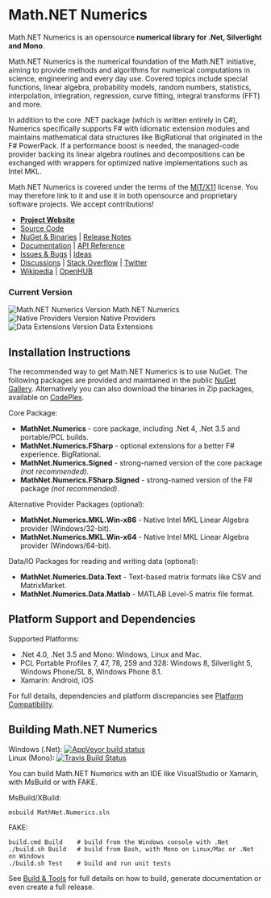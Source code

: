 Math.NET Numerics
=================

Math.NET Numerics is an opensource **numerical library for .Net, Silverlight and Mono**.

Math.NET Numerics is the numerical foundation of the Math.NET initiative, aiming to provide methods and algorithms for numerical computations in science, engineering and every day use. Covered topics include special functions, linear algebra, probability models, random numbers, statistics, interpolation, integration, regression, curve fitting, integral transforms (FFT) and more.

In addition to the core .NET package (which is written entirely in C#), Numerics specifically supports F# with idiomatic extension modules and maintains mathematical data structures like BigRational that originated in the F# PowerPack. If a performance boost is needed, the managed-code provider backing its linear algebra routines and decompositions can be exchanged with wrappers for optimized native implementations such as Intel MKL.

Math.NET Numerics is covered under the terms of the [MIT/X11](LICENSE.md) license. You may therefore link to it and use it in both opensource and proprietary software projects. We accept contributions!

* [**Project Website**](http://numerics.mathdotnet.com)
* [Source Code](http://github.com/mathnet/mathnet-numerics)
* [NuGet & Binaries](http://numerics.mathdotnet.com/Packages.html) | [Release Notes](http://numerics.mathdotnet.com/ReleaseNotes.html)
* [Documentation](http://numerics.mathdotnet.com) | [API Reference](http://numerics.mathdotnet.com/api/)
* [Issues & Bugs](http://github.com/mathnet/mathnet-numerics/issues) | [Ideas](http://feedback.mathdotnet.com/forums/2060-math-net-numerics)
* [Discussions](http://discuss.mathdotnet.com/c/numerics) | [Stack Overflow](http://stackoverflow.com/questions/tagged/mathdotnet) | [Twitter](http://twitter.com/MathDotNet)
* [Wikipedia](http://en.wikipedia.org/wiki/Math.NET_Numerics) | [OpenHUB](https://www.ohloh.net/p/mathnet)

### Current Version

![Math.NET Numerics Version](http://img.shields.io/nuget/v/MathNet.Numerics.svg?style=flat) Math.NET Numerics  
![Native Providers Version](http://img.shields.io/nuget/v/MathNet.Numerics.MKL.Win-x64.svg?style=flat) Native Providers  
![Data Extensions Version](http://img.shields.io/nuget/v/MathNet.Numerics.Data.Text.svg?style=flat) Data Extensions

Installation Instructions
-------------------------

The recommended way to get Math.NET Numerics is to use NuGet. The following packages are provided and maintained in the public [NuGet Gallery](https://nuget.org/profiles/mathnet/). Alternatively you can also download the binaries in Zip packages, available on [CodePlex](http://mathnetnumerics.codeplex.com/releases).

Core Package:

- **MathNet.Numerics** - core package, including .Net 4, .Net 3.5 and portable/PCL builds.
- **MathNet.Numerics.FSharp** - optional extensions for a better F# experience. BigRational.
- **MathNet.Numerics.Signed** - strong-named version of the core package *(not recommended)*.
- **MathNet.Numerics.FSharp.Signed** - strong-named version of the F# package *(not recommended)*.

Alternative Provider Packages (optional):

- **MathNet.Numerics.MKL.Win-x86** - Native Intel MKL Linear Algebra provider (Windows/32-bit).
- **MathNet.Numerics.MKL.Win-x64** - Native Intel MKL Linear Algebra provider (Windows/64-bit).

Data/IO Packages for reading and writing data (optional):

- **MathNet.Numerics.Data.Text** - Text-based matrix formats like CSV and MatrixMarket.
- **MathNet.Numerics.Data.Matlab** - MATLAB Level-5 matrix file format.

Platform Support and Dependencies
---------------------------------

Supported Platforms:

- .Net 4.0, .Net 3.5 and Mono: Windows, Linux and Mac.
- PCL Portable Profiles 7, 47, 78, 259 and 328: Windows 8, Silverlight 5, Windows Phone/SL 8, Windows Phone 8.1.
- Xamarin: Android, iOS

For full details, dependencies and platform discrepancies see [Platform Compatibility](http://numerics.mathdotnet.com/Compatibility.html).

Building Math.NET Numerics
--------------------------

Windows (.Net): [![AppVeyor build status](https://ci.appveyor.com/api/projects/status/79j22c061saisces/branch/master)](https://ci.appveyor.com/project/cdrnet/mathnet-numerics)  
Linux (Mono): [![Travis Build Status](https://travis-ci.org/mathnet/mathnet-numerics.svg?branch=master)](https://travis-ci.org/mathnet/mathnet-numerics)

You can build Math.NET Numerics with an IDE like VisualStudio or Xamarin,
with MsBuild or with FAKE.

MsBuild/XBuild:

    msbuild MathNet.Numerics.sln

FAKE:

    build.cmd Build    # build from the Windows console with .Net
    ./build.sh Build   # build from Bash, with Mono on Linux/Mac or .Net on Windows
    ./build.sh Test    # build and run unit tests

See [Build & Tools](http://numerics.mathdotnet.com/Build.html) for full details
on how to build, generate documentation or even create a full release.
